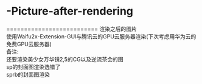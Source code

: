 # -Picture-after-rendering  
==========================
渲染之后的图片  
使用Waifu2x-Extension-GUI与腾讯云的GPU云服务器渲染(下次考虑用华为云的免费GPU云服务器)  
备注:  
     还要渲染美少女万华镜2,5的CG以及逆流茶会的图  
     sp的封面图渲染选错了  
     sprb的封面图渲染

